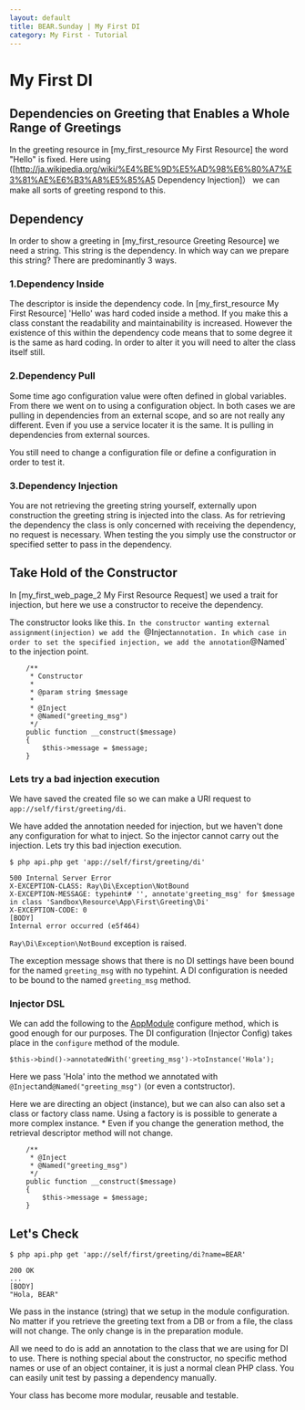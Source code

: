 ```yaml
---
layout: default
title: BEAR.Sunday | My First DI
category: My First - Tutorial
--- 
```


# My First DI

## Dependencies on Greeting that Enables a Whole Range of Greetings 

In the greeting resource in [my_first_resource My First Resource] the word "Hello" is fixed.
Here using ([http://ja.wikipedia.org/wiki/%E4%BE%9D%E5%AD%98%E6%80%A7%E3%81%AE%E6%B3%A8%E5%85%A5 Dependency Injection]）
we can make all sorts of greeting respond to this. 

## Dependency 
In order to show a greeting in [my_first_resource Greeting Resource] we need a string. 
This string is the dependency. In which way can we prepare this string? 
There are predominantly 3 ways.


### 1.Dependency Inside 
The descriptor is inside the dependency code.
In [my_first_resource My First Resource] 'Hello' was hard coded inside a method.
If you make this a class constant the readability and maintainability is increased.
However the existence of this within the dependency code means that to some degree it is the same as hard coding.
In order to alter it you will need to alter the class itself still.


### 2.Dependency Pull 
Some time ago configuration value were often defined in global variables.
From there we went on to using a configuration object.
In both cases we are pulling in dependencies from an external scope, and so are not really any different.
Even if you use a service locater it is the same. It is pulling in dependencies from external sources.

You still need to change a configuration file or define a configuration in order to test it.

### 3.Dependency Injection 
You are not retrieving the greeting string yourself, externally upon construction the greeting string is injected into the class.
As for retrieving the dependency the class is only concerned with receiving the dependency, no request is necessary.
When testing the you simply use the constructor or specified setter to pass in the dependency.

## Take Hold of the Constructor 
In [my_first_web_page_2 My First Resource Request] we used a trait for injection, but here we use a constructor to receive the dependency.

The constructor looks like this.
`In the constructor wanting external assignment(injection) we add the `@Inject` annotation.
In which case in order to set the specified injection, we add the annotation `@Named` to the injection point.

```
    /**
     * Constructor
     * 
     * @param string $message
     * 
     * @Inject
     * @Named("greeting_msg")
     */
    public function __construct($message)
    {
        $this->message = $message;
    }
```

### Lets try a bad injection execution  

We have saved the created file so we can make a URI request to `app://self/first/greeting/di`.

We have added the annotation needed for injection, but we haven't done any configuration for what to inject.
So the injector cannot carry out the injection. Lets try this bad injection execution.

```
$ php api.php get 'app://self/first/greeting/di'
```
```
500 Internal Server Error
X-EXCEPTION-CLASS: Ray\Di\Exception\NotBound
X-EXCEPTION-MESSAGE: typehint# '', annotate'greeting_msg' for $message in class 'Sandbox\Resource\App\First\Greeting\Di'
X-EXCEPTION-CODE: 0
[BODY]
Internal error occurred (e5f464)
```

`Ray\Di\Exception\NotBound` exception is raised.

The exception message shows that there is no DI settings have been bound for the named `greeting_msg` with no typehint. 
A DI configuration is needed to be bound to the named `greeting_msg` method.

### Injector DSL 

We can add the following to the [AppModule](https://github.com/koriym/BEAR.Sunday/blob/master/apps/Sandbox/Module/AppModule.php) configure method, which is good enough for our purposes.
The DI configuration (Injector Config) takes place in the `configure` method of the module. 

```
$this->bind()->annotatedWith('greeting_msg')->toInstance('Hola');
```

Here we pass 'Hola' into the method we annotated with `@Inject`and`@Named("greeting_msg")` (or even a contstructor).

Here we are directing an object (instance), but we can also can also set a class or factory class name.
Using a factory is is possible to generate a more complex instance. * Even if you change the generation method, the retrieval descriptor method will not change. 


```
    /**
     * @Inject
     * @Named("greeting_msg")
     */
    public function __construct($message)
    {
        $this->message = $message;
    }
```
## Let's Check 
```
$ php api.php get 'app://self/first/greeting/di?name=BEAR'
```
```
200 OK
...
[BODY]
"Hola, BEAR"
```

We pass in the instance (string) that we setup in the module configuration.
No matter if you retrieve the greeting text from a DB or from a file, the class will not change.
The only change is in the preparation module.

All we need to do is add an annotation to the class that we are using for DI to use.
There is nothing special about the constructor, no specific method names or use of an object container, it is just a normal clean PHP class.
You can easily unit test by passing a dependency manually.

Your class has become more modular, reusable and testable. 